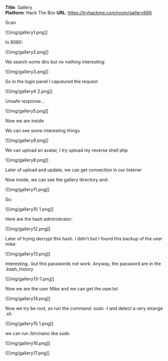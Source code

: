 **Title**: Gallery  
**Platform**: Hack The Box
**URL**: https://tryhackme.com/room/gallery666

Scan

![[img/gallery1.png]]

In 8080:

![[img/gallery2.png]]

We search some dirs but no nothing interesting:

![[img/gallery3.png]]

So in the login panel I caputured the request

![[img/gallery4 2.png]]

Unsafe response... 

![[img/gallery5.png]]

Now we are inside

We can see some interesting things

![[img/gallery9.png]]

We can upload an avatar, I try upload my reverse shell php

![[img/gallery8.png]]

Later of upload and update, we can get connection in our listener 

Now inside, we can see the gallery directory and: 

![[img/gallery11.png]]

So: 

![[img/gallery10 1.png]]

Here are the hash administrator:

![[img/gallery12.png]]

Later of trying decrypt this hash. i didn't but I found this backup of the user mike:

![[img/gallery13.png]]

Interesting.. but this passwords not work. Anyway, the password are in the .bash_history

![[img/gallery13-1.png]]

Now we are the user Mike and we can get the user.txt

![[img/gallery14.png]]

Now we try be root, so run the command: sudo -l and detect a very strange .sh

![[img/gallery15 1.png]]

we can run /bin/nano like sudo 

![[img/gallery16.png]]

![[img/gallery17.png]]
